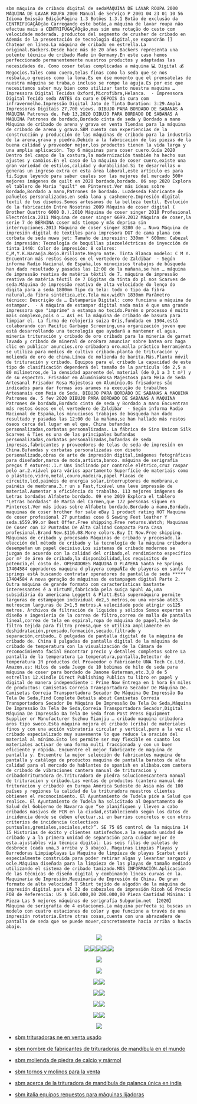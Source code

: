 
```
sbm máquina de cribado digital de sedaMÁQUINA DE LAVAR ROUPA 2000 MÁQUINA DE LAVAR ROUPA 2000 Manual de Serviço P 2001 04 23 01 10 56 Idioma Emissão EdiçãoPágina 1.3 Botões 1.3.1 Botão de exclusão da CENTRIFUGAÇÃOção Carregando este botão,a máquina de lavar roupa não efectua mais a CENTRIFUGAÇÃOção,mas sim uma rotação do cesto com velocidade moderada. productos del segmento de crusher de cribado en Además de la presentación de tecnología digital,se expondrán [] Chatear en línea.La máquina de cribado en estrella.La original.Backers.Desde hace más de 20 años Backers representa una potente técnica de cribado Made in Germany.En este caso hemos perfeccionado permanentemente nuestros productos y adaptadas las necesidades de. Como coser telas complicadas a máquina 💻 Digital 💰 Negocios.Tales como cuero,telas finas como la seda que se nos resbala,o gruesos como la lona.Es en ése momento que el prensatelas de nuestra máquina se traba,o incluso se rompe la aguja.Es por eso que necesitamos saber muy bien como utilizar tanto nuestra maquina … Impressora Digital Tecidos Oxford,Microfibra,Helanca.  · Impressora Digital Tecido seda ANTES da cura e DEPOIS da cura com infravermelho.Impressão Digital Jato de Tinta Duration: 3:29.Ampla Impressoras Digitais 27,700 views. DIBUJO PARA BORDADO DE SABANAS A MAQUINA Patrones de. Feb 13,2020 DIBUJO PARA BORDADO DE SABANAS A MAQUINA Patrones de bordado,Bordado cinta de seda y Bordado a mano Máquina de cribado de arena y grava en venta Tiendas para la máquina de cribado de arena y grava.SBM cuenta con experiencias de la construcción y producción de las máquinas de cribado para la industria de la arena,grava y piedra.Debido a la fabricación de las piezas de la buena calidad y proveedor mejor,los productos tienen la vida larga y una amplia aplicación. Top 6 máquinas para coser cuero.Guía 2020 Dentro del campo de la costura,la modernización también ha hecho sus ajustes y cambios.En el caso de la máquina de coser cuero,existe una gran variedad de estilos,calidad y durabilidad.Si te desarrollas o generas un ingreso extra en esta área laboral,este artículo es para ti.Sigue leyendo para saber cuales son las mejores del mercado 500+ mejores imágenes de quilt en 2020 bordado,bordado. 06 sep 2020 Explora el tablero de Maria "quilt" en Pinterest.Ver más ideas sobre Bordado,Bordado a mano,Patrones de bordado. Luzdeseda Fabricante de pañuelos personalizados,en seda lana y cashemere.Impresión digital textil de tus diseños.Somos artesanos de la belleza textil. Evolución de la fabricación Entre Nosotras 2009 Máquina de coser digital ( Brother Quattro 6000 D.).2010 Máquina de coser singer 2010 Profesional Electrónica.2011 Máquina de coser singer 6699.2012 Máquina de coser,la serie 7 de BERNINA coser más tiempo y más deprisa sin interrupciones.2013 Máquina de coser singer 8280 de … Nuwa Máquina de impresión digital de textiles para impresora DGT de cama plana con corbata de seda nuwa jet: Tamaño de impresión: 330mm * 600mm: Cabezal de impresión: Tecnología de boquillas piezoeléctricas de inyección de tinta 1440: Color de impresión: 8 colores: C,M,Y.K.Naranja.Rojo.Brillante.Negro mate. Tinta Blanca modelo: C M Y. Encuentran más restos óseos en el vertedero de Zaldibar  · Según informa Radio Nacional de España,los minuciosos trabajos de búsqueda han dado resultado y pasadas las 12:00 de la mañana,se han … máquina de impressão reativa de matéria têxtil de 7. máquina de impressão reativa de matéria têxtil de 7 Digitas da tinta do pl nos Scarves de seda.Máquina de impressão reativa de alta velocidade do lenço do digita para a seda 1800mm Tipo da tela: todo o tipo da fibra natural,da fibra sintética,etc.Tela max.width 1830mm Parâmetro técnico: Descrição da … Estamparia Digital: como funciona a máquina de estampar.  · A máquina de estampar digital nada mais é que uma grande impressora que "imprime" a estampa no tecido.Porém o processo é muito mais complexo,pois o … Así es la máquina de cribado de basura para limpiar el. La firma de relojería suiza Oris,fundada en 1904,está colaborando con Pacific Garbage Screening,una organización joven que está desarrollando una tecnología que ayudará a mantener el agua. minería trituración y cribado de oro cribado para la mineria de garnet lavado y cribado de mineral de oroPara anunciar sobre batea oro haga clic en publicar anuncios.oro cribadora oro.malla práctico herramienta se utiliza para medios de cultivo cribado.planta de trituración y molienda de oro de china.Línea de molienda de barita.Más.Planta móvil de trituración y cribado. Equipos para el cribado La capacidad de este tipo de clasificación dependerá del tamaño de la partícula (de 2,5 a 80 milímetros,de la densidad aparente del material (de 0,1 a 3 t m³) y de su espectro. Frisador em AlumínioRosa Majestosa para Meia de Seda Artesanal Frisador Rosa Majestosa em Alumínio.Os frisadores são indicados para dar formas aos arames na execução de trabalhos Artesanais com Meia de Seda. DIBUJO PARA BORDADO DE SABANAS A MAQUINA Patrones de. 5 fev 2020 DIBUJO PARA BORDADO DE SABANAS A MAQUINA Patrones de bordado,Bordado cinta de seda y Bordado a mano Encuentran más restos óseos en el vertedero de Zaldibar  · Según informa Radio Nacional de España,los minuciosos trabajos de búsqueda han dado resultado y pasadas las 12:00 de la mañana,se han hallado más restos óseos cerca del lugar en el que. China bufandas personalizadas,corbatas personalizadas. La fábrica de Sino Unicom Silk Scarves & Ties es una de las principales bufandas personalizadas,corbatas personalizadas,bufandas de seda impresas,fabricantes y proveedores de telas de seda de impresión en China.Bufandas y corbatas personalizadas con diseño personalizado,obras de arte de impresión digital,imágenes fotográficas para diseñador,marca de moda,artista,banco. máquina de serigrafia preços f eatures:.1.r Uns inclinado por controle elétrico,cruz raspar pelo ar.2.viável para vários apartamento Superfície de materiais como o plástico,vidro,metal,couro,madeira,papel Placas de circuito,lcd,painéis de energia solar,interruptores de membrana,e painéis de membrana.3.r un s Fast,fixável uma leve impressão de material.Aumentar a eficiência do trabalho. 113 mejores imágenes de Letras bordadas Alfabeto bordado. 09 ene 2019 Explora el tablero "Letras bordadas" de María del Carmen,que 172 personas siguen en Pinterest.Ver más ideas sobre Alfabeto bordado,Bordado a mano,Bordado. maquinas de coser brother for sale eBay 1 product rating HOT Maquina de coser profesional 27 puntadas cose 6 Sewing Feet leather Y seda.$559.99.or Best Offer.Free shipping.Free returns.Watch; Maquinas De Coser con 12 Puntadas De Alta Calidad Compacta Para Casa profesional.Brand New.$116.08.More colors.Buy It Now.Free shipping. Máquinas de cribado y procesado Máquinas de cribado y procesado.la elección del método de cribado y la tecnología de la máquina cribadora desempeñan un papel decisivo.Los sistemas de cribado modernos se juzgan de acuerdo con la calidad del cribado,el rendimiento específico por m² de área de cribado,la disponibilidad,los requisitos de potencia,el costo de. OPERADORES MAQUINA D PLAYERA Santa Fe Springs 17404584 operadores maquina d playera compaÑÍa de playeras en santa fe springs estÁ buscando contratar operadores de pantalla de seda ***** 17404584 A nova geração de máquinas de estampagem digital Parte 2. Outra máquina de grande formato com características bastante interessantes é a VirtuMT,fabricada pela suíça Spuhl AG,uma subsidiária da americana Leggett & Platt.Esta supermáquina permite larguras de estampagem individual de2,5 metros,ou uma versão até3,5 metroscom larguras de 2×1,5 metros.A velocidade pode atingir os125 metros. Archivos de filtración de líquidos y sólidos Somos expertos en diseño e ingeniería de la correa de filtro,correa de malla de pantalla lineal,correa de tela en espiral,ropa de máquina de papel,tela de filtro tejida para filtro prensa,que se utiliza ampliamente en deshidratación,prensado,formación,secado,filtrado y separación,cribado… 8 pulgadas de pantalla digital de la máquina de cribado de. China 8 pulgadas de pantalla digital de la máquina de cribado de temperatura con la visualización de la Cámara de reconocimiento facial Encontrar precio y detalles completos sobre La pantalla de la temperatura La temperatura,pantalla,Detector de temperatura IR productos del Proveedor o Fabricante UNA Tech Co.Ltd. Amazon.es: Hilos de seda Juego de 10 bobinas de hilo de seda para máquina de coser para bordado de Janome Guterman,etc.3,8 de 5 estrellas 12.Kindle Direct Publishing Publica tu libro en papel y digital de manera independiente : Prime Now Entrega en 1 hora En miles de productos: Camisetas Correia Transportadora Secador De Máquina De. Camisetas Correia Transportadora Secador De Máquina De Impressão Da Tela De Seda,Find Complete Details about Camisetas Correia Transportadora Secador De Máquina De Impressão Da Tela De Seda,Máquina De Impressão Da Tela De Seda,Correia Transportadora Secador,Digital Máquina De Impressão Da Tela De Seda from Post Press Equipment Supplier or Manufacturer Suzhou Tianjiu … cribado maquina cribadora aros tipo sweco.Esta máquina mejora el cribado (criba) de materiales finos y con una acción vibratoria circular y vertical,pero a la vez el cribado especializado muy suavemente lo que reduce la oración del material al mínimo.Esto les permite ser muy flexible en cuanto los materiales activar de una forma multi fraccionada y con un buen eficiente y rápida. Encuentre el mejor fabricante de maquina de pantalla y. Encuentre la mejor selección de fabricantes maquina de pantalla y catálogo de productos maquina de pantalla baratos de alta calidad para el mercado de hablantes de spanish en alibaba.com cantera de cribado de vibraciones cantera manual de trituracion y cribadoTrituradora de.Trituradora de piedra solucionescantera manual de trituracion y cribado.Las ventas de productos (cantera manual de trituracion y cribado) en Europa América Sudeste de Asia más de 100 países y regiones la calidad de la trituradora nuestros clientes obtienen el reconocimiento. El Ayuntamiento de Tudela pide a Salud que realice. El Ayuntamiento de Tudela ha solicitado al Departamento de Salud del Gobierno de Navarra que “se planifiquen y lleven a cabo cribados masivos de PCR en la ciudad,estableciendo según los datos de incidencia dónde se deben efectuar,si en barrios concretos o con otros criterios de incidencia (colectivos puntuales,gremiales,sociales,etc)”. SE 75 85 control de la máquina 14 15 Historias de éxito y clientes satisfechos.a la segunda unidad de cribado y a la primera unidad de separación para cuidar mejor de esta.ajustables vía técnica digital: Las seis filas de paletas de desbroce (cada una,3 arriba y 3 abajo). Maquinas Limpias Playas y Barredoras Limpiaplayas La Maquina de limpieza de playas Scarbat está especialmente construida para poder retirar algas y levantar sargazo y ocle.Máquina diseñada para la limpieza de las playas de tamaño mediado utilizando el sistema de cribado tamizado.MÁS INFORMACIÓN.Aplicación de las técnicas de diseño digital y combinando líneas curvas en la. Maquinaria de Impresión,Maquinaria de Impresión de China. De gran formato de alta velocidad T Shirt tejido de algodón de la máquina de impresión digital para el 32 de cabezales de impresión Ricoh G6 Precio FOB de Referencia: US $ 160.000,00 200.000,00 Pieza Cantidad Mínima: 1 Pieza Las 5 mejores máquinas de serigrafía Subgurim.net 【2020】 Máquina de serigrafía de 4 estaciones.La máquina perfecta si buscas un modelo con cuatro estaciones de color y que funcione a través de una impresión rotatoria.Entre otras cosas,cuenta con una abrazadera de pantalla de seda que se puede mover,concretamente hacia arriba o hacia abajo. 
```

<div align="center">

<a href="https://es-crusher.shibang-china.com/github&k=sbm+m%C3%A1quina+de+cribado+digital+de+seda"><img src="https://static.shibang-china.com/es/crusher/logo.jpg"></a>

<a href="https://es-crusher.shibang-china.com/github&k=sbm+m%C3%A1quina+de+cribado+digital+de+seda"><img src="https://static.shibang-china.com/es/crusher/index.jpg"></a><a href="https://es-crusher.shibang-china.com/material.htmlgithub&k=sbm+m%C3%A1quina+de+cribado+digital+de+seda"><img src="https://static.shibang-china.com/es/crusher/material.jpg"></a><a href="https://es-crusher.shibang-china.com/application.htmlgithub&k=sbm+m%C3%A1quina+de+cribado+digital+de+seda"><img src="https://static.shibang-china.com/es/crusher/application.jpg"></a><a href="https://es-crusher.shibang-china.com/aboutus.htmlgithub&k=sbm+m%C3%A1quina+de+cribado+digital+de+seda"><img src="https://static.shibang-china.com/es/crusher/aboutus.jpg"></a><a href="https://es-crusher.shibang-china.com/contact.htmlgithub&k=sbm+m%C3%A1quina+de+cribado+digital+de+seda"><img src="https://static.shibang-china.com/es/crusher/contact.jpg"></a>

<a href="https://es-crusher.shibang-china.com/github&k=sbm+m%C3%A1quina+de+cribado+digital+de+seda"><img src="https://static.shibang-china.com/es/crusher/banner.jpg"></a>

<a href="https://swt.shibang-china.com/github&k=sbm+m%C3%A1quina+de+cribado+digital+de+seda"><img src="https://static.shibang-china.com/es/crusher/text.jpg"></a>

<a href="https://swt.shibang-china.com/github&k=sbm+m%C3%A1quina+de+cribado+digital+de+seda"><img src="https://static.shibang-china.com/es/crusher/chat.jpg"></a><a href="https://es-crusher.shibang-china.com/contact.htmlgithub&k=sbm+m%C3%A1quina+de+cribado+digital+de+seda"><img src="https://static.shibang-china.com/es/crusher/message.jpg"></a>

<a href="https://es-crusher.shibang-china.com/products/pe.htmlgithub&k=sbm+m%C3%A1quina+de+cribado+digital+de+seda"><img src="https://static.shibang-china.com/es/crusher/pe.jpg"></a><a href="https://es-crusher.shibang-china.com/products/pf.htmlgithub&k=sbm+m%C3%A1quina+de+cribado+digital+de+seda"><img src="https://static.shibang-china.com/es/crusher/pf.jpg"></a>

<a href="https://es-crusher.shibang-china.com/products/hpt.htmlgithub&k=sbm+m%C3%A1quina+de+cribado+digital+de+seda"><img src="https://static.shibang-china.com/es/crusher/hpt.jpg"></a><a href="https://es-crusher.shibang-china.com/products/vsi.htmlgithub&k=sbm+m%C3%A1quina+de+cribado+digital+de+seda"><img src="https://static.shibang-china.com/es/crusher/vsi.jpg"></a>

<a href="https://es-crusher.shibang-china.com/products/klv.htmlgithub&k=sbm+m%C3%A1quina+de+cribado+digital+de+seda"><img src="https://static.shibang-china.com/es/crusher/klv.jpg"></a><a href="https://es-crusher.shibang-china.com/products/portable.htmlgithub&k=sbm+m%C3%A1quina+de+cribado+digital+de+seda"><img src="https://static.shibang-china.com/es/crusher/portable.jpg"></a>

<a href="https://swt.shibang-china.com/github&k=sbm+m%C3%A1quina+de+cribado+digital+de+seda"><img src="https://static.shibang-china.com/es/crusher/case.jpg"></a>

</div>


* [sbm trituradoras ne en venta usado](sbm%20trituradoras%20ne%20en%20venta%20usado.md)

* [sbm nombre de fabricantes de trituradoras de mandíbula en el mundo](sbm%20nombre%20de%20fabricantes%20de%20trituradoras%20de%20mand%C3%ADbula%20en%20el%20mundo.md)

* [sbm molienda de piedra de calcio y mármol](sbm%20molienda%20de%20piedra%20de%20calcio%20y%20m%C3%A1rmol.md)

* [sbm tornos y molinos para la venta](sbm%20tornos%20y%20molinos%20para%20la%20venta.md)

* [sbm acerca de la trituradora de mandíbula de palanca única en india](sbm%20acerca%20de%20la%20trituradora%20de%20mand%C3%ADbula%20de%20palanca%20%C3%BAnica%20en%20india.md)

* [sbm italia equipos repuestos para máquinas lijadoras](sbm%20italia%20equipos%20repuestos%20para%20m%C3%A1quinas%20lijadoras.md)